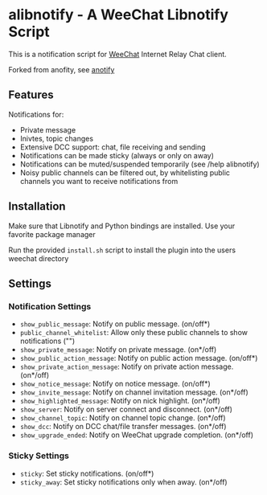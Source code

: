 # alibnotify - A WeeChat Libnotify Script

This is a notification script for [WeeChat](http://weechat.org) Internet Relay Chat client.

Forked from anofity, see [anotify](https://github.com/magnific0/weechat-anotify)

## Features

Notifications for:

- Private message
- Inivtes, topic changes
- Extensive DCC support: chat, file receiving and sending
- Notifications can be made sticky (always or only on away)
- Notifications can be muted/suspended temporarily (see /help alibnotify)
- Noisy public channels can be filtered out, by whitelisting public channels you want to receive notifications from

## Installation

Make sure that Libnotify and Python bindings are installed. Use your favorite package manager

Run the provided `install.sh` script to install the plugin into the users weechat directory

## Settings

### Notification Settings

- `show_public_message`: Notify on public message. (on/off*)
- `public_channel_whitelist`: Allow only these public channels to show notifications ("")
- `show_private_message`: Notify on private message. (on*/off)
- `show_public_action_message`: Notify on public action message. (on/off*)
- `show_private_action_message`: Notify on private action message. (on*/off)
- `show_notice_message`: Notify on notice message. (on/off*)
- `show_invite_message`: Notify on channel invitation message. (on*/off)
- `show_highlighted_message`: Notify on nick highlight. (on*/off)
- `show_server`: Notify on server connect and disconnect. (on*/off)
- `show_channel_topic`: Notify on channel topic change. (on*/off)
- `show_dcc`: Notify on DCC chat/file transfer messages. (on*/off)
- `show_upgrade_ended`: Notify on WeeChat upgrade completion. (on*/off)

### Sticky Settings

- `sticky`: Set sticky notifications. (on/off*)
- `sticky_away`: Set sticky notifications only when away. (on*/off)

